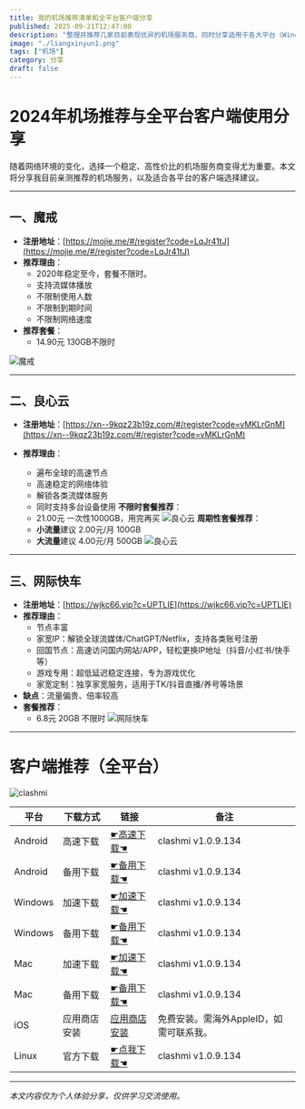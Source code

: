 ```yaml
---
title: 我的机场推荐清单和全平台客户端分享
published: 2025-09-21T12:47:00
description: "整理并推荐几家目前表现优异的机场服务商，同时分享适用于各大平台（Windows、Mac、iOS、Android等）的客户端选择建议，所有内容仅供学习交流使用，欢迎理性参考。"
image: "./liangxinyun1.png"
tags: ["机场"]
category: 分享
draft: false
---
```

# 2024年机场推荐与全平台客户端使用分享

随着网络环境的变化，选择一个稳定、高性价比的机场服务商变得尤为重要。本文将分享我目前亲测推荐的机场服务，以及适合各平台的客户端选择建议。

---

## 一、魔戒

- **注册地址**：[https://mojie.me/#/register?code=LqJr41tJ](https://mojie.me/#/register?code=LqJr41tJ)
- **推荐理由**：
  - 2020年稳定至今，套餐不限时。
  - 支持流媒体播放
  - 不限制使用人数
  - 不限制到期时间
  - 不限制网络速度
- **推荐套餐**：
  - 14.90元 130GB不限时

![魔戒](./mojie.png)

---

## 二、良心云

- **注册地址**：[https://xn--9kqz23b19z.com/#/register?code=vMKLrGnM](https://xn--9kqz23b19z.com/#/register?code=vMKLrGnM)
- **推荐理由**：

  - 遍布全球的高速节点
  - 高速稳定的网络体验
  - 解锁各类流媒体服务
  - 同时支持多台设备使用
    **不限时套餐推荐**：
  - 21.00元 一次性1000GB，用完再买
    ![良心云](./liangxinyun1.png)
    **周期性套餐推荐**：
  - **小流量**建议 2.00元/月 100GB
  - **大流量**建议 4.00元/月 500GB
    ![良心云](./liangxinyun2.png)

---

## 三、网际快车

- **注册地址**：[https://wjkc66.vip?c=UPTLIE](https://wjkc66.vip?c=UPTLIE)
- **推荐理由**：
  - 节点丰富
  - 家宽IP：解锁全球流媒体/ChatGPT/Netflix，支持各类账号注册
  - 回国节点：高速访问国内网站/APP，轻松更换IP地址（抖音/小红书/快手等）
  - 游戏专用：超低延迟稳定连接，专为游戏优化
  - 家宽定制：独享家宽服务，适用于TK/抖音直播/养号等场景
- **缺点**：流量偏贵、倍率较高
- **套餐推荐**：
  - 6.8元 20GB 不限时
    ![网际快车](./wangjikuaiche.png)

---

# 客户端推荐（全平台）

![clashmi](./clashmi.png)

| 平台    | 下载方式     | 链接                                                                                                                                        | 备注                                    |
| ------- | ------------ | ------------------------------------------------------------------------------------------------------------------------------------------- | --------------------------------------- |
| Android | 高速下载     | [☛高速下载☚](https://git.282888.xyz/https://github.com/KaringX/clashmi/releases/download/v1.0.9.134/clashmi_1.0.9.134_android_arm64-v8a.apk) | clashmi v1.0.9.134                      |
| Android | 备用下载     | [☛备用下载☚](https://github.com/KaringX/clashmi/releases/download/v1.0.9.134/clashmi_1.0.9.134_android_arm64-v8a.apk)                        | clashmi v1.0.9.134                      |
| Windows | 加速下载     | [☛加速下载☚](https://git.282888.xyz/https://github.com/KaringX/clashmi/releases/download/v1.0.9.134/clashmi_1.0.9.134_windows_x64.exe)       | clashmi v1.0.9.134                      |
| Windows | 备用下载     | [☛备用下载☚](https://github.com/KaringX/clashmi/releases/download/v1.0.9.134/clashmi_1.0.9.134_windows_x64.exe)                              | clashmi v1.0.9.134                      |
| Mac     | 加速下载     | [☛加速下载☚](https://git.282888.xyz/https://github.com/KaringX/clashmi/releases/download/v1.0.9.134/clashmi_1.0.9.134_macos_universal.dmg)   | clashmi v1.0.9.134                      |
| Mac     | 备用下载     | [☛备用下载☚](https://apps.apple.com/us/app/clash-mi/id6744321968)                                                                            | clashmi v1.0.9.134                      |
| iOS     | 应用商店安装 | [应用商店安装](https://apps.apple.com/us/app/clash-mi/id6744321968)                                                                            | 免费安装。需海外AppleID，如需可联系我。 |
| Linux   | 官方下载     | [☛点我下载☚](https://github.com/KaringX/clashmi/releases/download/v1.0.9.134/clashmi_1.0.9.134_linux_amd64.rpm)                              | clashmi v1.0.9.134                      |

---

*本文内容仅为个人体验分享，仅供学习交流使用。*
